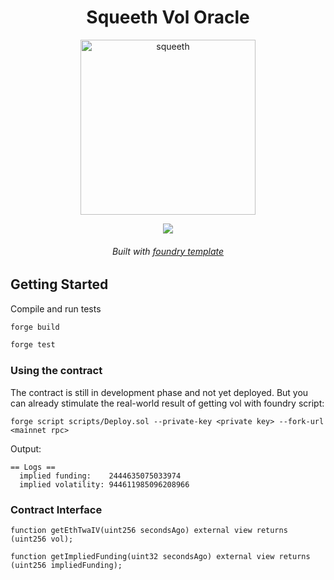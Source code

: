 <div align="center">
  <h1 align="center"> Squeeth Vol Oracle</h1>

<p align='center'>
    <!-- pics go here -->
    <img src='https://i.imgur.com/Qf6Ga0N.jpg' alt='squeeth' width="280" />
</p> 
<a href="https://github.com/antoncoding/vol-oracle/actions/workflows/CI.yml"><img src="https://github.com/antoncoding/vol-oracle/workflows/CI/badge.svg"> </a>

<h6 align="center"> Built with <a href="https://github.com/foundry-rs/forge-template"> foundry template</a>

</div>

## Getting Started

Compile and run tests

```sh
forge build

forge test
```

### Using the contract

The contract is still in development phase and not yet deployed. But you can already stimulate the real-world result of getting vol with foundry script:

```shell
forge script scripts/Deploy.sol --private-key <private key> --fork-url <mainnet rpc>
```

Output:

```shell
== Logs ==
  implied funding:    2444635075033974
  implied volatility: 944611985096208966

```

### Contract Interface

```solidity
function getEthTwaIV(uint256 secondsAgo) external view returns (uint256 vol);

function getImpliedFunding(uint32 secondsAgo) external view returns (uint256 impliedFunding);

```
